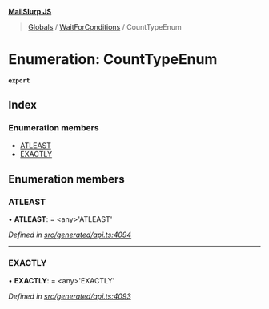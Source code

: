 **[MailSlurp JS](../README.md)**

> [Globals](../README.md) / [WaitForConditions](../modules/waitforconditions.md) / CountTypeEnum

# Enumeration: CountTypeEnum

**`export`** 

## Index

### Enumeration members

* [ATLEAST](waitforconditions.counttypeenum.md#atleast)
* [EXACTLY](waitforconditions.counttypeenum.md#exactly)

## Enumeration members

### ATLEAST

•  **ATLEAST**:  = \<any>'ATLEAST'

*Defined in [src/generated/api.ts:4094](https://github.com/mailslurp/mailslurp-client/blob/359c034/src/generated/api.ts#L4094)*

___

### EXACTLY

•  **EXACTLY**:  = \<any>'EXACTLY'

*Defined in [src/generated/api.ts:4093](https://github.com/mailslurp/mailslurp-client/blob/359c034/src/generated/api.ts#L4093)*
